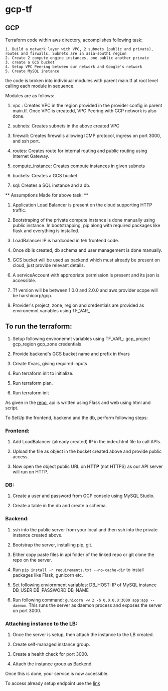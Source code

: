 # gcp-tf

## GCP

Terraform code within aws directory, accomplishes following task:

    1. Build a network layer with VPC, 2 subnets (public and private), routes and firwalls. Subnets are in asia-south1 region
    2. Create 2 compute engine instances, one public another private
    3. create a GCS bucket
    4. Setup VPC Peering between our network and Google's network
    5. Create MySQL instance

the code is broken into individual modules with parent main.tf at root level calling each module in sequence.

Modules are as follows:
1. vpc : Creates VPC in the region provided in the provider config in parent main.tf. Once VPC is createdd, VPC Peering with GCP network is also done.

2. subnets: Creates subnets in the above created VPC

3. firewall: Creates firewalls allowing ICMP protocol, ingress on port 3000, and ssh port.

4. routes: Creates route for internal routing and public routing using Internet Gateway.

5. compute_instance: Creates compute instances in given subnets

6. buckets: Creates a GCS bucket

7. sql: Creates a SQL instance and a db.


** Assumptions Made for above task: **

1. Application Load Balancer is present on the cloud supporting HTTP traffic.

2. Bootstraping of the private compute instance is done manually using public instance. In bootstrapping, pip along with required packages like flask and everything is installed.

3. LoadBalancer IP is hardcoded in teh frontend code.

4. Once db is created, db schema and user management is done manually.

5. GCS bucket will be used as backend which must already be present on cloud, just provide relevant details.

6. A serviceAccount with appropriate permission is present and its json is accessible.

7. Tf version will be between 1.0.0 and 2.0.0 and aws provider scope will be harshicorp/gcp.

8. Provider's project, zone, region and credentials are provided as environemnt variables using TF_VAR_


## To run the terraform:

1. Setup following environemnt variables using TF_VAR_:
    gcp_project
    gcp_region
    gcp_zone
    credentials

2. Provide backend's GCS bucket name and prefix in tfvars

3. Create tfvars, giving required inputs

4. Run terraform init to initialize.

5. Run terraform plan.

6. Run terraform init


As given in the [repo](https://github.com/ansh-lehri/user-register-app.git), api is written using Flask and web using html and script.

To SetUp the frontend, backend and the db, perform following steps:

### Frontend:

1. Add LoadBalancer (already created) IP in the index.html file to call APIs.

2. Upload the file as object in the bucket created above and provide public access.

3. Now open the object public URL on **HTTP** (not HTTPS) as our API server will run on HTTP.


### DB:

1. Create a user and password from GCP console using MySQL Studio.

2. Create a table in the db and create a schema.

### Backend:

1. ssh into the public server from your local and then ssh into the private instance created above.

2. Bootstrap the server, installing pip, git.

3. Either copy paste files in api folder of the linked repo or git clone the repo on the server.

4. Run ```pip install -r requirements.txt --no-cache-dir``` to install packages like Flask, gunicorn etc.

5. Set following enviornment variables:
    DB_HOST: IP of MySQL instance
    DB_USER
    DB_PASSWORD
    DB_NAME

6. Run following command: ```gunicorn -w 2 -b 0.0.0.0:3000 app:app --daemon```. This runs the server as daemon process and exposes the server on port 3000.

### Attaching instance to the LB:

1. Once the server is setup, then attach the instance to the LB created.

2. Create self-managed instance group.
3. Create a health check for port 3000.
4. Attach the instance group as Backend.

Once this is done, your service is now accessible.

To access already setup endpoint use the [link](http://storage.googleapis.com/atlys-bucket-101/index.html)